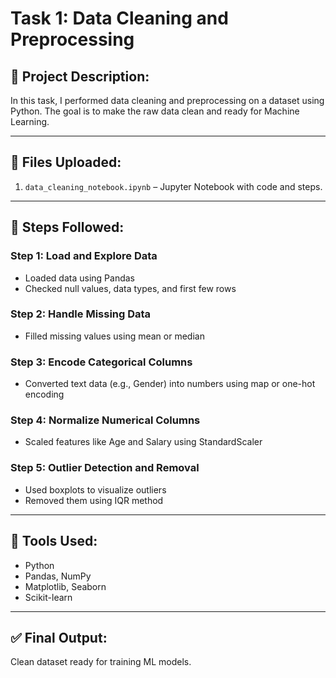 # Task 1: Data Cleaning and Preprocessing

## 📝 Project Description:
In this task, I performed data cleaning and preprocessing on a dataset using Python. The goal is to make the raw data clean and ready for Machine Learning.

---

## 📁 Files Uploaded:
1. `data_cleaning_notebook.ipynb` – Jupyter Notebook with code and steps.

---

## 🔹 Steps Followed:

### Step 1: Load and Explore Data
- Loaded data using Pandas
- Checked null values, data types, and first few rows

### Step 2: Handle Missing Data
- Filled missing values using mean or median

### Step 3: Encode Categorical Columns
- Converted text data (e.g., Gender) into numbers using map or one-hot encoding

### Step 4: Normalize Numerical Columns
- Scaled features like Age and Salary using StandardScaler

### Step 5: Outlier Detection and Removal
- Used boxplots to visualize outliers
- Removed them using IQR method

---

## 🔧 Tools Used:
- Python
- Pandas, NumPy
- Matplotlib, Seaborn
- Scikit-learn

---

## ✅ Final Output:
Clean dataset ready for training ML models.
